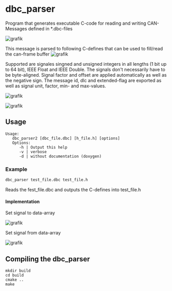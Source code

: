 # dbc_parser
Program that generates executable C-code for reading and writing CAN-Messages defined in *.dbc-files

![grafik](https://user-images.githubusercontent.com/11078162/222678024-8b9fc32b-88bc-4bc1-ae9c-b44775250823.png)

This message is parsed to following C-defines that can be used to fill/read the can-frame buffer
![grafik](https://user-images.githubusercontent.com/11078162/222678549-97e1b76c-7cd6-490b-ad54-7ef0c6977a2a.png)

Supported are signales singned and unsigned integers in all lengths (1 bit up to 64 bit), IEEE Float and IEEE Double. The signals don't necessarily have to be byte-aligned. Signal factor and offset are applied automatically as well as the negative sign.
The message id, dlc and extended-flag are exported as well as signal unit, factor, min- and max-values.

![grafik](https://user-images.githubusercontent.com/11078162/222682695-2125f74d-0085-4c23-94f1-cfe6d6eec963.png)

![grafik](https://user-images.githubusercontent.com/11078162/222682865-6c81ce43-238c-4696-a9a8-6b3040f08400.png)


## Usage
```
Usage:
   dbc_parser2 [dbc_file.dbc] [h_file.h] [options]
   Options:
      -h | Output this help
      -v | verbose
      -d | without documentation (doxygen)
```
### Example
```bash
dbc_parser test_file.dbc test_file.h
```
Reads the fest_file.dbc and outputs the C-defines into test_file.h

#### Implementation
Set signal to data-array

![grafik](https://user-images.githubusercontent.com/11078162/222683370-8fa1095f-8eed-4c44-bb5f-01f9baadb0d5.png)

Set signal from data-array

![grafik](https://user-images.githubusercontent.com/11078162/222683543-1d78d8f9-83ef-4b4b-bcae-b2e9f5f6f7b1.png)


## Compiling the dbc_parser
```
mkdir build
cd build
cmake ..
make
```
